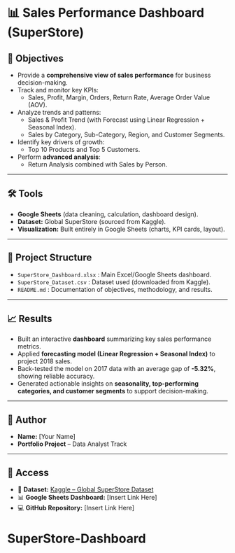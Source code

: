 # 📊 Sales Performance Dashboard (SuperStore)

## 🎯 Objectives
- Provide a **comprehensive view of sales performance** for business decision-making.  
- Track and monitor key KPIs:
  - Sales, Profit, Margin, Orders, Return Rate, Average Order Value (AOV).  
- Analyze trends and patterns:
  - Sales & Profit Trend (with Forecast using Linear Regression + Seasonal Index).  
  - Sales by Category, Sub-Category, Region, and Customer Segments.  
- Identify key drivers of growth:
  - Top 10 Products and Top 5 Customers.  
- Perform **advanced analysis**:
  - Return Analysis combined with Sales by Person.

---

## 🛠️ Tools
- **Google Sheets** (data cleaning, calculation, dashboard design).  
- **Dataset:** Global SuperStore (sourced from Kaggle).  
- **Visualization:** Built entirely in Google Sheets (charts, KPI cards, layout).  

---

## 📂 Project Structure
- `SuperStore_Dashboard.xlsx` : Main Excel/Google Sheets dashboard.  
- `SuperStore_Dataset.csv` : Dataset used (downloaded from Kaggle).  
- `README.md` : Documentation of objectives, methodology, and results.  

---

## 📈 Results
- Built an interactive **dashboard** summarizing key sales performance metrics.  
- Applied **forecasting model (Linear Regression + Seasonal Index)** to project 2018 sales.  
- Back-tested the model on 2017 data with an average gap of **-5.32%**, showing reliable accuracy.  
- Generated actionable insights on **seasonality, top-performing categories, and customer segments** to support decision-making.  

---

## 👤 Author
- **Name:** [Your Name]  
- **Portfolio Project** – Data Analyst Track  

---

## 🔗 Access
- 📂 **Dataset:** [Kaggle – Global SuperStore Dataset](https://www.kaggle.com/)  
- 📊 **Google Sheets Dashboard:** [Insert Link Here]  
- 💻 **GitHub Repository:** [Insert Link Here]  
# SuperStore-Dashboard
